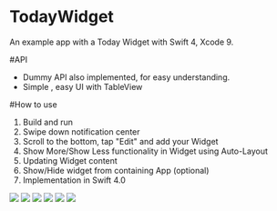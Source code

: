 # TodayWidget
An example app with a Today Widget with Swift 4, Xcode 9.

#API
- Dummy API also implemented, for easy understanding.
- Simple , easy UI with TableView

#How to use
1. Build and run
2. Swipe down notification center
3. Scroll to the bottom, tap "Edit" and add your Widget
4. Show More/Show Less functionality in Widget using Auto-Layout
5. Updating Widget content
6. Show/Hide widget from containing App (optional)
7. Implementation in Swift 4.0


![](https://i.gyazo.com/60ab807872b1c6b485869d70293b06e7.png)
![](https://i.gyazo.com/4435d4d4b0823c74ae0a9d51b97e5de1.png)
![](https://i.gyazo.com/b6f052a2690157a56d7fbbe171d197fb.png)
![](https://i.gyazo.com/d62e9a577df7d0d6e729a849be049ff9.png)
![](https://i.gyazo.com/e3703a88d7ec74a8b2f7b6836ff52da6.png)
![](https://i.gyazo.com/37d8bfdb093c7b43f769841708e48cde.png)
